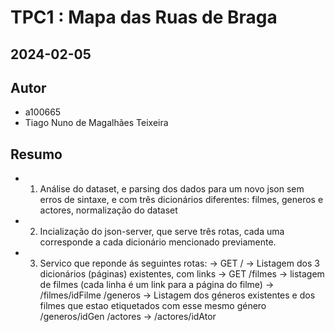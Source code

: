 # TPC1 : Mapa das Ruas de Braga
## 2024-02-05

## Autor
- a100665
- Tiago Nuno de Magalhães Teixeira

## Resumo

 - 1. Análise do dataset, e parsing dos dados para um novo json sem erros de sintaxe, e com três dicionários diferentes: filmes, generos e actores, normalização do dataset
 - 2. Incialização do json-server, que serve três rotas, cada uma corresponde a cada dicionário mencionado previamente.
 - 3. Servico que reponde ás seguintes rotas:
        -> GET / -> Listagem dos 3 dicionários (páginas) existentes, com links
        -> GET /filmes -> listagem de filmes (cada linha é um link para a página do filme)
        -> /filmes/idFilme
            /generos -> Listagem dos géneros existentes e dos filmes que estao etiquetados com esse mesmo género
            /generos/idGen
            /actores -> 
            /actores/idAtor
